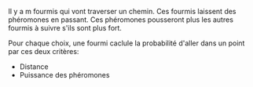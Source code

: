 Il y a m fourmis qui vont traverser un chemin.
Ces fourmis laissent des phéromones en passant.
Ces phéromones pousseront plus les autres fourmis à suivre s'ils sont plus fort.

Pour chaque choix, une fourmi caclule la probabilité d'aller dans un point par ces deux critères:
- Distance
- Puissance des phéromones

